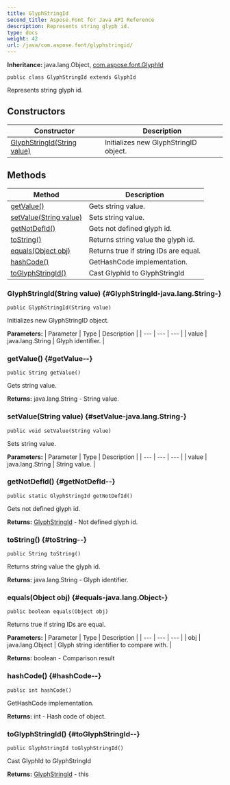 ```yaml
---
title: GlyphStringId
second_title: Aspose.Font for Java API Reference
description: Represents string glyph id.
type: docs
weight: 42
url: /java/com.aspose.font/glyphstringid/
---
```

**Inheritance:**
java.lang.Object, [com.aspose.font.GlyphId](../../com.aspose.font/glyphid)
```
public class GlyphStringId extends GlyphId
```

Represents string glyph id.
## Constructors

| Constructor | Description |
| --- | --- |
| [GlyphStringId(String value)](#GlyphStringId-java.lang.String-) | Initializes new  GlyphStringID  object. |
## Methods

| Method | Description |
| --- | --- |
| [getValue()](#getValue--) | Gets string value. |
| [setValue(String value)](#setValue-java.lang.String-) | Sets string value. |
| [getNotDefId()](#getNotDefId--) | Gets not defined glyph id. |
| [toString()](#toString--) | Returns string value the glyph id. |
| [equals(Object obj)](#equals-java.lang.Object-) | Returns true if string IDs are equal. |
| [hashCode()](#hashCode--) | GetHashCode implementation. |
| [toGlyphStringId()](#toGlyphStringId--) | Cast GlyphId to GlyphStringId |
### GlyphStringId(String value) {#GlyphStringId-java.lang.String-}
```
public GlyphStringId(String value)
```


Initializes new  GlyphStringID  object.

**Parameters:**
| Parameter | Type | Description |
| --- | --- | --- |
| value | java.lang.String | Glyph identifier. |

### getValue() {#getValue--}
```
public String getValue()
```


Gets string value.

**Returns:**
java.lang.String - String value.
### setValue(String value) {#setValue-java.lang.String-}
```
public void setValue(String value)
```


Sets string value.

**Parameters:**
| Parameter | Type | Description |
| --- | --- | --- |
| value | java.lang.String | String value. |

### getNotDefId() {#getNotDefId--}
```
public static GlyphStringId getNotDefId()
```


Gets not defined glyph id.

**Returns:**
[GlyphStringId](../../com.aspose.font/glyphstringid) - Not defined glyph id.
### toString() {#toString--}
```
public String toString()
```


Returns string value the glyph id.

**Returns:**
java.lang.String - Glyph identifier.
### equals(Object obj) {#equals-java.lang.Object-}
```
public boolean equals(Object obj)
```


Returns true if string IDs are equal.

**Parameters:**
| Parameter | Type | Description |
| --- | --- | --- |
| obj | java.lang.Object | Glyph string identifier to compare with. |

**Returns:**
boolean - Comparison result
### hashCode() {#hashCode--}
```
public int hashCode()
```


GetHashCode implementation.

**Returns:**
int - Hash code of object.
### toGlyphStringId() {#toGlyphStringId--}
```
public GlyphStringId toGlyphStringId()
```


Cast GlyphId to GlyphStringId

**Returns:**
[GlyphStringId](../../com.aspose.font/glyphstringid) - this
